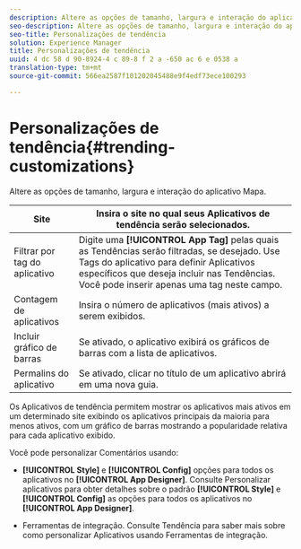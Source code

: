 ```yaml
---
description: Altere as opções de tamanho, largura e interação do aplicativo Mapa.
seo-description: Altere as opções de tamanho, largura e interação do aplicativo Mapa.
seo-title: Personalizações de tendência
solution: Experience Manager
title: Personalizações de tendência
uuid: 4 dc 58 d 90-8924-4 c 89-8 f 2 a -650 ac 6 e 0538 a
translation-type: tm+mt
source-git-commit: 566ea2587f101202045488e9f4edf73ece100293

---
```



# Personalizações de tendência{#trending-customizations}

Altere as opções de tamanho, largura e interação do aplicativo Mapa.

| Site | Insira o site no qual seus Aplicativos de tendência serão selecionados. |
|---|---|
| Filtrar por tag do aplicativo | Digite uma **[!UICONTROL App Tag]** pelas quais as Tendências serão filtradas, se desejado. Use Tags do aplicativo para definir Aplicativos específicos que deseja incluir nas Tendências. Você pode inserir apenas uma tag neste campo. |
| Contagem de aplicativos | Insira o número de aplicativos (mais ativos) a serem exibidos. |
| Incluir gráfico de barras | Se ativado, o aplicativo exibirá os gráficos de barras com a lista de aplicativos. |
| Permalins do aplicativo | Se ativado, clicar no título de um aplicativo abrirá em uma nova guia. |

Os Aplicativos de tendência permitem mostrar os aplicativos mais ativos em um determinado site exibindo os aplicativos principais da maioria para menos ativos, com um gráfico de barras mostrando a popularidade relativa para cada aplicativo exibido.

Você pode personalizar Comentários usando:

* **[!UICONTROL Style]** e **[!UICONTROL Config]** opções para todos os aplicativos no **[!UICONTROL App Designer]**. Consulte Personalizar aplicativos para obter detalhes sobre o padrão **[!UICONTROL Style]** e **[!UICONTROL Config]** as opções para todos os aplicativos no **[!UICONTROL App Designer]**.

* Ferramentas de integração. Consulte Tendência para saber mais sobre como personalizar Aplicativos usando Ferramentas de integração.


